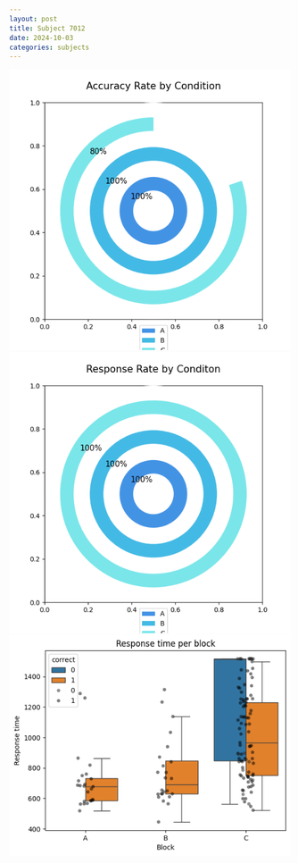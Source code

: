 ```yaml
---
layout: post
title: Subject 7012
date: 2024-10-03
categories: subjects
---
```


![](data/7012/run-1/7012_accuracy_rate.png)
![](data/7012/run-1/7012_response_rate.png)
![](data/7012/run-1/7012_rt.png)
